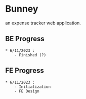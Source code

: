 # Bunney

an expense tracker web application.

## BE Progress

    * 6/11/2023 :
        - Finished (?)

## FE Progress

    * 6/11/2023 :
        - Initialization
        - FE Design
